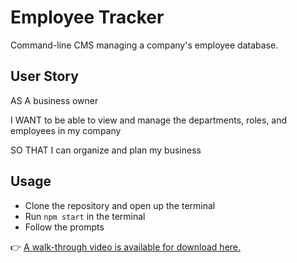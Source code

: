 # Employee Tracker
Command-line CMS managing a company's employee database.

## User Story
AS A business owner

I WANT to be able to view and manage the departments, roles, and employees in my company

SO THAT I can organize and plan my business

## Usage
  - Clone the repository and open up the terminal
  - Run ``npm start`` in the terminal
  - Follow the prompts

:point_right: [A walk-through video is available for download here.](https://github.com/katiechurchwell/employee-tracker/blob/main/video/walk-through.mov)